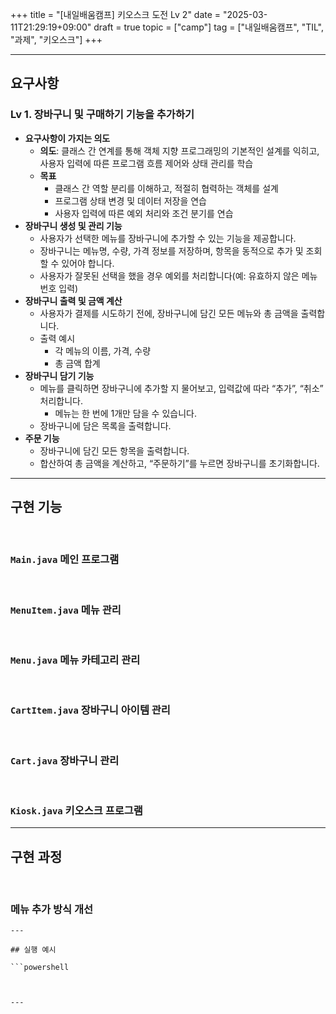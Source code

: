 +++
title = "[내일배움캠프] 키오스크 도전 Lv 2"
date = "2025-03-11T21:29:19+09:00"
draft = true
topic = ["camp"]
tag = ["내일배움캠프", "TIL", "과제", "키오스크"]
+++

---

## 요구사항

### Lv 1. 장바구니 및 구매하기 기능을 추가하기

- **요구사항이 가지는 의도**
    - **의도**: 클래스 간 연계를 통해 객체 지향 프로그래밍의 기본적인 설계를 익히고, 사용자 입력에 따른 프로그램 흐름 제어와 상태 관리를 학습
    - **목표**
        - 클래스 간 역할 분리를 이해하고, 적절히 협력하는 객체를 설계
        - 프로그램 상태 변경 및 데이터 저장을 연습
        - 사용자 입력에 따른 예외 처리와 조건 분기를 연습
- **장바구니 생성 및 관리 기능**
    - 사용자가 선택한 메뉴를 장바구니에 추가할 수 있는 기능을 제공합니다.
    - 장바구니는 메뉴명, 수량, 가격 정보를 저장하며, 항목을 동적으로 추가 및 조회할 수 있어야 합니다.
    - 사용자가 잘못된 선택을 했을 경우 예외를 처리합니다(예: 유효하지 않은 메뉴 번호 입력)
- **장바구니 출력 및 금액 계산**
    - 사용자가 결제를 시도하기 전에, 장바구니에 담긴 모든 메뉴와 총 금액을 출력합니다.
    - 출력 예시
        - 각 메뉴의 이름, 가격, 수량
        - 총 금액 합계
- **장바구니 담기 기능**
    - 메뉴를 클릭하면 장바구니에 추가할 지 물어보고, 입력값에 따라 “추가”, “취소” 처리합니다.
        - 메뉴는 한 번에 1개만 담을 수 있습니다.
    - 장바구니에 담은 목록을 출력합니다.
- **주문 기능**
    - 장바구니에 담긴 모든 항목을 출력합니다.
    - 합산하여 총 금액을 계산하고, “주문하기”를 누르면 장바구니를 초기화합니다.

---

## 구현 기능

<br>

### `Main.java` 메인 프로그램


<br>

### `MenuItem.java` 메뉴 관리


<br>

### `Menu.java` 메뉴 카테고리 관리

<br>

### `CartItem.java` 장바구니 아이템 관리


<br>

### `Cart.java` 장바구니 관리


<br>

### `Kiosk.java` 키오스크 프로그램





---

## 구현 과정

<br>

### 메뉴 추가 방식 개선


```
---

## 실행 예시

```powershell



---